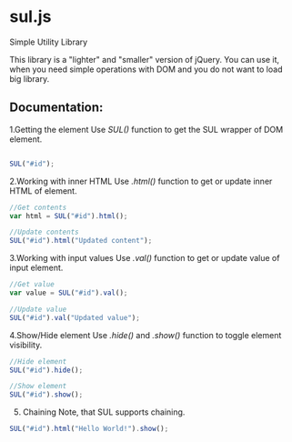 # sul.js
Simple Utility Library

This library is a "lighter" and "smaller" version of jQuery. You can use it, when you need simple operations with DOM and you do not want to load big library.

## Documentation:

1.Getting the element
Use *SUL()* function to get the SUL wrapper of DOM element.
```javascript

SUL("#id");

```
2.Working with inner HTML
Use *.html()* function to get or update inner HTML of element.

```javascript
//Get contents
var html = SUL("#id").html();

//Update contents
SUL("#id").html("Updated content");

```

3.Working with input values
Use *.val()* function to get or update value of input element.

```javascript
//Get value
var value = SUL("#id").val();

//Update value
SUL("#id").val("Updated value");
```

4.Show/Hide element
Use *.hide()* and *.show()* function to toggle element visibility.

```javascript
//Hide element
SUL("#id").hide();

//Show element
SUL("#id").show();
```
5. Chaining
Note, that SUL supports chaining.

```javascript
SUL("#id").html("Hello World!").show();
```



